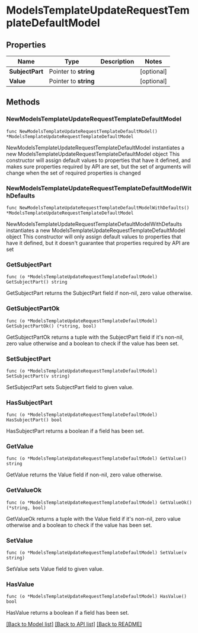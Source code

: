 # ModelsTemplateUpdateRequestTemplateDefaultModel

## Properties

Name | Type | Description | Notes
------------ | ------------- | ------------- | -------------
**SubjectPart** | Pointer to **string** |  | [optional] 
**Value** | Pointer to **string** |  | [optional] 

## Methods

### NewModelsTemplateUpdateRequestTemplateDefaultModel

`func NewModelsTemplateUpdateRequestTemplateDefaultModel() *ModelsTemplateUpdateRequestTemplateDefaultModel`

NewModelsTemplateUpdateRequestTemplateDefaultModel instantiates a new ModelsTemplateUpdateRequestTemplateDefaultModel object
This constructor will assign default values to properties that have it defined,
and makes sure properties required by API are set, but the set of arguments
will change when the set of required properties is changed

### NewModelsTemplateUpdateRequestTemplateDefaultModelWithDefaults

`func NewModelsTemplateUpdateRequestTemplateDefaultModelWithDefaults() *ModelsTemplateUpdateRequestTemplateDefaultModel`

NewModelsTemplateUpdateRequestTemplateDefaultModelWithDefaults instantiates a new ModelsTemplateUpdateRequestTemplateDefaultModel object
This constructor will only assign default values to properties that have it defined,
but it doesn't guarantee that properties required by API are set

### GetSubjectPart

`func (o *ModelsTemplateUpdateRequestTemplateDefaultModel) GetSubjectPart() string`

GetSubjectPart returns the SubjectPart field if non-nil, zero value otherwise.

### GetSubjectPartOk

`func (o *ModelsTemplateUpdateRequestTemplateDefaultModel) GetSubjectPartOk() (*string, bool)`

GetSubjectPartOk returns a tuple with the SubjectPart field if it's non-nil, zero value otherwise
and a boolean to check if the value has been set.

### SetSubjectPart

`func (o *ModelsTemplateUpdateRequestTemplateDefaultModel) SetSubjectPart(v string)`

SetSubjectPart sets SubjectPart field to given value.

### HasSubjectPart

`func (o *ModelsTemplateUpdateRequestTemplateDefaultModel) HasSubjectPart() bool`

HasSubjectPart returns a boolean if a field has been set.

### GetValue

`func (o *ModelsTemplateUpdateRequestTemplateDefaultModel) GetValue() string`

GetValue returns the Value field if non-nil, zero value otherwise.

### GetValueOk

`func (o *ModelsTemplateUpdateRequestTemplateDefaultModel) GetValueOk() (*string, bool)`

GetValueOk returns a tuple with the Value field if it's non-nil, zero value otherwise
and a boolean to check if the value has been set.

### SetValue

`func (o *ModelsTemplateUpdateRequestTemplateDefaultModel) SetValue(v string)`

SetValue sets Value field to given value.

### HasValue

`func (o *ModelsTemplateUpdateRequestTemplateDefaultModel) HasValue() bool`

HasValue returns a boolean if a field has been set.


[[Back to Model list]](../README.md#documentation-for-models) [[Back to API list]](../README.md#documentation-for-api-endpoints) [[Back to README]](../README.md)


